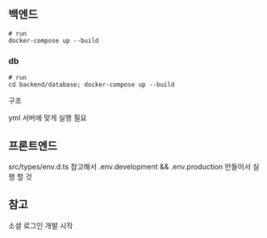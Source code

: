 ## 백엔드

```
# run
docker-compose up --build
```

### db
```
# run
cd backend/database; docker-compose up --build
```

구조 

yml 서버에 맞게 실행 필요


## 프론트엔드

src/types/env.d.ts 참고해서 .env.development && .env.production 만들어서 실행 할 것

## 참고

소셜 로그인 개발 시작

